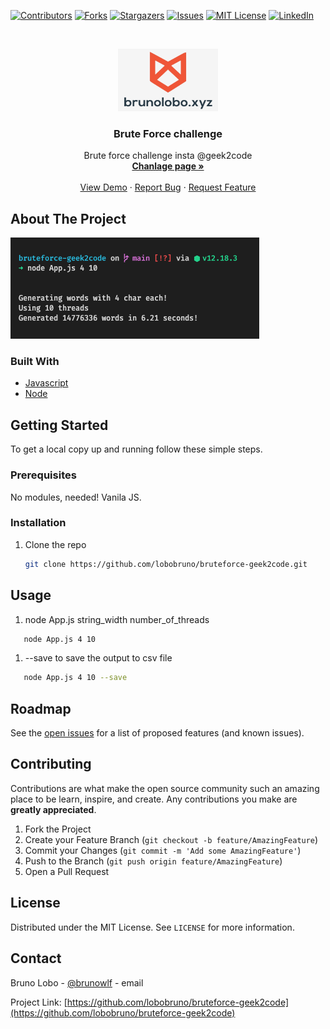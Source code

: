 [![Contributors][contributors-shield]][contributors-url]
[![Forks][forks-shield]][forks-url]
[![Stargazers][stars-shield]][stars-url]
[![Issues][issues-shield]][issues-url]
[![MIT License][license-shield]][license-url]
[![LinkedIn][linkedin-shield]][linkedin-url]

<!-- PROJECT LOGO -->
<br />
<p align="center">
  <a href="https://github.com/lobobruno/bruteforce-geek2code">
    <img src="images/bruno.jpg" alt="Logo" width="160" height="100">
  </a>

  <h3 align="center">Brute Force challenge</h3>

  <p align="center">
    Brute force challenge insta @geek2code 
    <br />
    <a href="https://www.instagram.com/p/CIs2MReKBYR/"><strong>Chanlage page »</strong></a>
    <br />
    <br />
    <a href="https://github.com/lobobruno/bruteforce-geek2code">View Demo</a>
    ·
    <a href="https://github.com/lobobruno/bruteforce-geek2code/issues">Report Bug</a>
    ·
    <a href="https://github.com/lobobruno/bruteforce-geek2code/issues">Request Feature</a>
  </p>
</p>

<!-- ABOUT THE PROJECT -->

## About The Project

[![Product Name Screen Shot][product-screenshot]](https://github.com/lobobruno/bruteforce-geek2code/)

### Built With

- [Javascript]()
- [Node]()

<!-- GETTING STARTED -->

## Getting Started

To get a local copy up and running follow these simple steps.

### Prerequisites

No modules, needed! Vanila JS.

### Installation

1. Clone the repo
   ```sh
   git clone https://github.com/lobobruno/bruteforce-geek2code.git
   ```

<!-- USAGE EXAMPLES -->

## Usage

1. node App.js string_width number_of_threads

```sh
   node App.js 4 10
```

1. --save to save the output to csv file

```sh
   node App.js 4 10 --save
```

<!-- ROADMAP -->

## Roadmap

See the [open issues](https://github.com/lobobruno/bruteforce-geek2code/issues) for a list of proposed features (and known issues).

<!-- CONTRIBUTING -->

## Contributing

Contributions are what make the open source community such an amazing place to be learn, inspire, and create. Any contributions you make are **greatly appreciated**.

1. Fork the Project
2. Create your Feature Branch (`git checkout -b feature/AmazingFeature`)
3. Commit your Changes (`git commit -m 'Add some AmazingFeature'`)
4. Push to the Branch (`git push origin feature/AmazingFeature`)
5. Open a Pull Request

<!-- LICENSE -->

## License

Distributed under the MIT License. See `LICENSE` for more information.

<!-- CONTACT -->

## Contact

Bruno Lobo - [@brunowlf](https://twitter.com/brunowlf) - email

Project Link: [https://github.com/lobobruno/bruteforce-geek2code](https://github.com/lobobruno/bruteforce-geek2code)

<!-- MARKDOWN LINKS & IMAGES -->
<!-- https://www.markdownguide.org/basic-syntax/#reference-style-links -->

[contributors-shield]: https://img.shields.io/github/contributors/lobobruno/repo.svg?style=for-the-badge
[contributors-url]: https://github.com/lobobruno/repo/graphs/contributors
[forks-shield]: https://img.shields.io/github/forks/lobobruno/repo.svg?style=for-the-badge
[forks-url]: https://github.com/lobobruno/repo/network/members
[stars-shield]: https://img.shields.io/github/stars/lobobruno/repo.svg?style=for-the-badge
[stars-url]: https://github.com/lobobruno/repo/stargazers
[issues-shield]: https://img.shields.io/github/issues/lobobruno/repo.svg?style=for-the-badge
[issues-url]: https://github.com/lobobruno/repo/issues
[license-shield]: https://img.shields.io/github/license/lobobruno/repo.svg?style=for-the-badge
[license-url]: https://github.com/lobobruno/repo/blob/master/LICENSE.txt
[linkedin-shield]: https://img.shields.io/badge/-LinkedIn-black.svg?style=for-the-badge&logo=linkedin&colorB=555
[linkedin-url]: https://www.linkedin.com/in/lobobruno/
[product-screenshot]: images/screenshot.png
